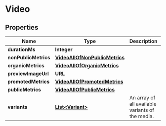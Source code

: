 

# Video


## Properties

| Name | Type | Description | Notes |
|------------ | ------------- | ------------- | -------------|
|**durationMs** | **Integer** |  |  [optional] |
|**nonPublicMetrics** | [**VideoAllOfNonPublicMetrics**](VideoAllOfNonPublicMetrics.md) |  |  [optional] |
|**organicMetrics** | [**VideoAllOfOrganicMetrics**](VideoAllOfOrganicMetrics.md) |  |  [optional] |
|**previewImageUrl** | **URL** |  |  [optional] |
|**promotedMetrics** | [**VideoAllOfPromotedMetrics**](VideoAllOfPromotedMetrics.md) |  |  [optional] |
|**publicMetrics** | [**VideoAllOfPublicMetrics**](VideoAllOfPublicMetrics.md) |  |  [optional] |
|**variants** | [**List&lt;Variant&gt;**](Variant.md) | An array of all available variants of the media. |  [optional] |



